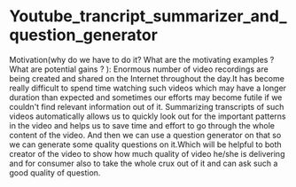 # Youtube_trancript_summarizer_and_question_generator

Motivation(why do we have to do it? What are the motivating examples ? What are potential gains ? ):
Enormous number of video recordings are being created and shared on the Internet throughout the day.It has become really difficult to spend time watching such videos which may have a longer duration than expected and sometimes our efforts may become futile if we couldn't find relevant information out of it. Summarizing transcripts of such videos automatically allows us to quickly look out for the important patterns in the video and helps us to save time and effort to go through the whole content of the video. And then we can use a question generator on that so we can generate some quality questions on it.Which will be helpful to both creator of the video to show how much quality of video he/she is delivering and for consumer also to take the whole crux out of it and can ask such a good quality of question.
